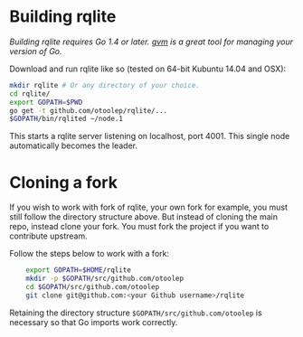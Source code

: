 # Building rqlite
*Building rqlite requires Go 1.4 or later. [gvm](https://github.com/moovweb/gvm) is a great tool for managing your version of Go.*

Download and run rqlite like so (tested on 64-bit Kubuntu 14.04 and OSX):

```bash
mkdir rqlite # Or any directory of your choice.
cd rqlite/
export GOPATH=$PWD
go get -t github.com/otoolep/rqlite/...
$GOPATH/bin/rqlited ~/node.1
```

This starts a rqlite server listening on localhost, port 4001. This single node automatically becomes the leader.

# Cloning a fork
If you wish to work with fork of rqlite, your own fork for example, you must still follow the directory structure above. But instead of cloning the main repo, instead clone your fork. You must fork the project if you want to contribute upstream.

Follow the steps below to work with a fork:

```bash
    export GOPATH=$HOME/rqlite
    mkdir -p $GOPATH/src/github.com/otoolep
    cd $GOPATH/src/github.com/otoolep
    git clone git@github.com:<your Github username>/rqlite
```

Retaining the directory structure `$GOPATH/src/github.com/otoolep` is necessary so that Go imports work correctly.
